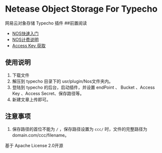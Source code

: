 # Netease Object Storage For Typecho

网易云对象存储 Typecho 插件
##前置阅读
* [NOS快速入门](https://c.163.com/wiki/index.php?title=%E5%AF%B9%E8%B1%A1%E5%AD%98%E5%82%A8%E5%BF%AB%E9%80%9F%E5%85%A5%E9%97%A8)
* [NOS计费说明](https://c.163.com/wiki/index.php?title=%E5%AF%B9%E8%B1%A1%E5%AD%98%E5%82%A8%E4%BB%B7%E6%A0%BC%E4%B8%8E%E8%AE%A1%E8%B4%B9)
* [Access Key 获取](https://c.163.com/dashboard#/m/account/accesskey/)

## 使用说明
1. 下载文件
2. 解压到 typecho 目录下的 usr/plugin/Nos文件夹内。
3. 登陆到 typecho 的后台，启动插件，并设置 endPoint 、 Bucket 、Access Key 、Access Secret、保存路径等。
4. 新建文章上传即可。

## 注意事项
1. 保存路径的首位不能为 `/` ，保存路径设置为 `ccc/` 时，文件的完整路径为 domain.com/ccc/filename。

基于 Apache License 2.0开源
